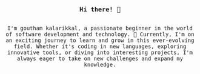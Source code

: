 <h3 align="center">
  <samp>
    Hi there! 👋
  </samp>
</h3>

<p align="center">
  <samp>
    </br>
    I'm goutham kalarikkal, a passionate beginner in the world of software development and technology. 🌟 Currently, I'm on an exciting journey to learn and grow in this ever-evolving field. Whether it's coding in new languages, exploring innovative tools, or diving into interesting projects, I'm always eager to take on new challenges and expand my knowledge.
  </samp>
</p>

